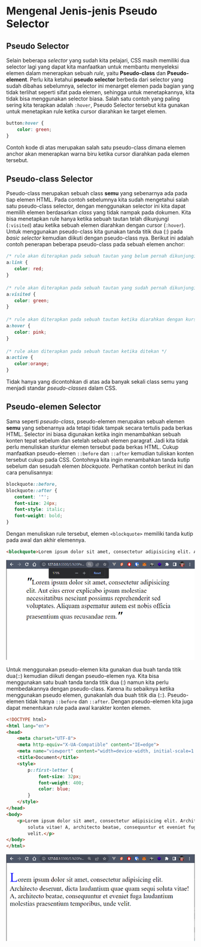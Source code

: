 # Mengenal Jenis-jenis Pseudo Selector
## Pseudo Selector
Selain beberapa <i>selector</i> yang sudah kita pelajari, CSS masih memiliki dua selector lagi yang dapat kita manfaatkan untuk membantu menyeleksi elemen dalam menerapkan sebuah <i>rule</i>, yaitu <b>Pseudo-class</b> dan <b>Pseudo-element</b>. Perlu kita ketahui <b>pseudo selector</b> berbeda dari selector yang sudah dibahas sebelumnya, selector ini menarget elemen pada bagian yang tidak terlihat seperti sifat pada elemen, sehingga untuk menetapkannya, kita tidak bisa menggunakan selector biasa. Salah satu contoh yang paling sering kita terapkan adalah ```:hover```, Pseudo Selector tersebut kita gunakan untuk menetapkan rule ketika cursor diarahkan ke target elemen.

```css
button:hover {
    color: green;
}
```
Contoh kode di atas merupakan salah satu pseudo-class dimana elemen anchor akan menerapkan warna biru ketika cursor diarahkan pada elemen tersebut. 

## Pseudo-class Selector
Pseudo-class merupakan sebuah class <b>semu</b> yang sebenarnya ada pada tiap elemen HTML. Pada contoh sebelumnya kita sudah mengetahui salah satu pseudo-class selector, dengan menggunakan selector ini kita dapat memilih elemen berdasarkan <i>class</i> yang tidak nampak pada dokumen. Kita bisa menetapkan rule hanya ketika sebuah tautan telah dikunjungi (```:visited```) atau ketika sebuah elemen diarahkan dengan cursor (```:hover```). Untuk menggunakan pseudo-class kita gunakan tanda titik dua (:) pada <i>basic selector</i> kemudian diikuti dengan pseudo-class nya. Berikut ini adalah contoh penerapan beberapa pseudo-class pada sebuah elemen anchor:

```css
/* rule akan diterapkan pada sebuah tautan yang belum pernah dikunjungi */
a:link {
   color: red;
}
 
/* rule akan diterapkan pada sebuah tautan yang sudah pernah dikunjungi */
a:visited {
   color: green;
}
 
/* rule akan diterapkan pada sebuah tautan ketika diarahkan dengan kursor */
a:hover {
   color: pink;
}
 
/* rule akan diterapkan pada sebuah tautan ketika ditekan */
a:active {
   color:orange;
}
```

Tidak hanya yang dicontohkan di atas ada banyak sekali class semu yang menjadi standar <i>pseudo-classes</i> dalam CSS.

## Pseudo-elemen Selector
Sama seperti <i>pseudo-class</i>, pseudo-elemen merupakan sebuah elemen <b>semu</b> yang sebenarnya ada tetapi tidak tampak secara tertulis pada berkas HTML. Selector ini biasa digunakan ketika ingin menambahkan sebuah konten tepat sebelum dan setelah sebuah elemen paragraf. Jadi kita tidak perlu menuliskan sturktur elemen tersebut pada berkas HTML. Cukup manfaatkan pseudo-elemen ```::before``` dan ```::after``` kemudian tuliskan konten tersebut cukup pada CSS. Contohnya kita ingin menambahkan tanda kutip sebelum dan sesudah elemen <i>blockquote</i>. Perhatikan contoh berikut ini dan cara penulisannya:

```css
blockquote::before,
blockquote::after {
   content: '"';
   font-size: 24px;
   font-style: italic;
   font-weight: bold;
}
```
Dengan menuliskan rule tersebut, elemen ```<blockquote>``` memiliki tanda kutip pada awal dan akhir elemennya.

```html
<blockquote>Lorem ipsum dolor sit amet, consectetur adipisicing elit. Aut eius error explicabo ipsum molestiae necessitatibus nesciunt possimus reprehenderit sed voluptates. Aliquam aspernatur autem est nobis officia praesentium quas recusandae rem.</blockquote>
```
<p align="center">
<img src="https://github.com/adyuta447/learn-html-css/blob/main/5.%20Pendalaman%20CSS/img/Screenshot%202022-06-23%20192006.png" alt="null">
</p>

Untuk menggunakan pseudo-elemen kita gunakan dua buah tanda titik dua(::) kemudian diikuti dengan pseudo-elemen nya. Kita bisa menggunakan satu buah tanda tanda titik dua (:) namun kita perlu membedakannya dengan pseudo-class. Karena itu sebaiknya ketika menggunakan pseudo elemen, gunakanlah dua buah titik dia (::). Pseudo-elemen tidak hanya ```::before``` dan ```::after```. Dengan pseudo-elemen kita juga dapat menentukan rule pada awal karakter konten elemen.

```html
<!DOCTYPE html>
<html lang="en">
<head>
    <meta charset="UTF-8">
    <meta http-equiv="X-UA-Compatible" content="IE=edge">
    <meta name="viewport" content="width=device-width, initial-scale=1.0">
    <title>Document</title>
    <style>
        p::first-letter {
            font-size: 32px;
            font-weight: 400;
            color: blue;
        }
    </style>
</head>
<body>
    <p>Lorem ipsum dolor sit amet, consectetur adipisicing elit. Architecto deserunt, dicta laudantium quae quam sequi
        soluta vitae! A, architecto beatae, consequuntur et eveniet fuga laudantium molestias praesentium temporibus, unde
        velit.</p>
</body>
</html>
```
<p align="center">
<img src="https://github.com/adyuta447/learn-html-css/blob/main/5.%20Pendalaman%20CSS/img/Screenshot%202022-06-23%20194113.png" alt="null">
</p>

